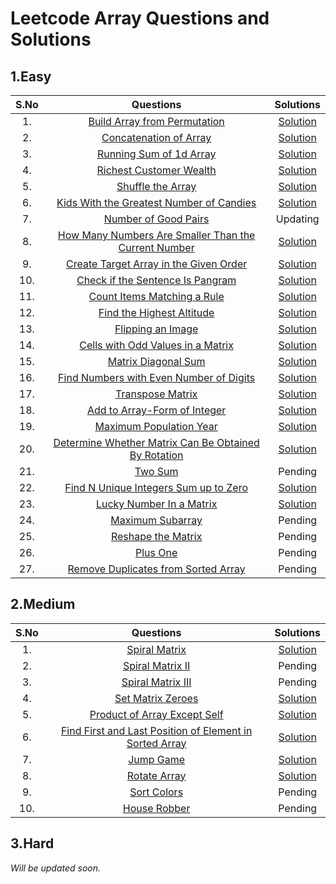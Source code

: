 # Leetcode Array Questions and Solutions
## 1.Easy
| S.No | Questions | Solutions |
| :---: | :---: | :---: |
| 1. | [Build Array from Permutation](https://leetcode.com/problems/build-array-from-permutation/) | [Solution](https://github.com/Samadrita-Shaw/Leetcode-Solutions-DSAwithKunal/blob/main/DSA%20with%20Kunal%20-%20Solutions/01-arrays-solution/1-Easy/ZeroBasedPermutation.java) |
| 2. | [Concatenation of Array](https://leetcode.com/problems/concatenation-of-array/) | [Solution](https://github.com/Samadrita-Shaw/Leetcode-Solutions-DSAwithKunal/blob/main/DSA%20with%20Kunal%20-%20Solutions/01-arrays-solution/1-Easy/Concatenation_Arrays.java) |
| 3. | [Running Sum of 1d Array](https://leetcode.com/problems/running-sum-of-1d-array/) | [Solution](https://github.com/Samadrita-Shaw/Leetcode-Solutions-DSAwithKunal/blob/main/DSA%20with%20Kunal%20-%20Solutions/01-arrays-solution/1-Easy/Running_SumArray.java) |
| 4. | [Richest Customer Wealth](https://leetcode.com/problems/richest-customer-wealth/) | [Solution](https://github.com/Samadrita-Shaw/Leetcode-Solutions-DSAwithKunal/blob/main/DSA%20with%20Kunal%20-%20Solutions/01-arrays-solution/1-Easy/Richest_CustomerWealth.java) |
| 5. | [Shuffle the Array](https://leetcode.com/problems/shuffle-the-array/) | [Solution](https://github.com/Samadrita-Shaw/Leetcode-Solutions-DSAwithKunal/blob/main/DSA%20with%20Kunal%20-%20Solutions/01-arrays-solution/1-Easy/ShuffleArray.java) |
| 6. | [Kids With the Greatest Number of Candies](https://leetcode.com/problems/kids-with-the-greatest-number-of-candies/) | [Solution](https://github.com/Samadrita-Shaw/Leetcode-Solutions-DSAwithKunal/blob/main/DSA%20with%20Kunal%20-%20Solutions/01-arrays-solution/1-Easy/Kids_GreatestCandies.java) |
| 7. | [Number of Good Pairs](https://leetcode.com/problems/number-of-good-pairs/) | Updating |
| 8. | [How Many Numbers Are Smaller Than the Current Number](https://leetcode.com/problems/how-many-numbers-are-smaller-than-the-current-number/) | [Solution](https://github.com/Samadrita-Shaw/Leetcode-Solutions-DSAwithKunal/blob/main/DSA%20with%20Kunal%20-%20Solutions/01-arrays-solution/1-Easy/SmallerThanCurrent.java) |
| 9. | [Create Target Array in the Given Order](https://leetcode.com/problems/create-target-array-in-the-given-order/) | [Solution](https://github.com/Samadrita-Shaw/Leetcode-Solutions-DSAwithKunal/blob/main/DSA%20with%20Kunal%20-%20Solutions/01-arrays-solution/1-Easy/SmallerThanCurrent.java) |
| 10. | [Check if the Sentence Is Pangram](https://leetcode.com/problems/check-if-the-sentence-is-pangram/) | [Solution](https://github.com/Samadrita-Shaw/Leetcode-Solutions-DSAwithKunal/blob/main/DSA%20with%20Kunal%20-%20Solutions/01-arrays-solution/1-Easy/Pangram_Sentence.java) |
| 11. | [Count Items Matching a Rule](https://leetcode.com/problems/count-items-matching-a-rule/) | [Solution](https://github.com/Samadrita-Shaw/Leetcode-Solutions-DSAwithKunal/blob/main/DSA%20with%20Kunal%20-%20Solutions/01-arrays-solution/1-Easy/Matching_RuleString.java) |
| 12. | [Find the Highest Altitude](https://leetcode.com/problems/find-the-highest-altitude/) | [Solution](https://github.com/Samadrita-Shaw/Leetcode-Solutions-DSAwithKunal/blob/main/DSA%20with%20Kunal%20-%20Solutions/01-arrays-solution/1-Easy/Max_Height.java) |
| 13. | [Flipping an Image](https://leetcode.com/problems/flipping-an-image/) | [Solution](https://github.com/Samadrita-Shaw/Leetcode-Solutions-DSAwithKunal/blob/main/DSA%20with%20Kunal%20-%20Solutions/01-arrays-solution/1-Easy/FlipAndInvert_Image.java) |
| 14. | [Cells with Odd Values in a Matrix](https://leetcode.com/problems/cells-with-odd-values-in-a-matrix/) | [Solution](https://github.com/Samadrita-Shaw/Leetcode-Solutions-DSAwithKunal/blob/main/DSA%20with%20Kunal%20-%20Solutions/01-arrays-solution/1-Easy/Cells_WithOddValue.java) |
| 15. | [Matrix Diagonal Sum](https://leetcode.com/problems/matrix-diagonal-sum/) | [Solution](https://github.com/Samadrita-Shaw/Leetcode-Solutions-DSAwithKunal/blob/main/DSA%20with%20Kunal%20-%20Solutions/01-arrays-solution/1-Easy/Matrix_DiagonalSum.java) |
| 16. | [Find Numbers with Even Number of Digits](https://leetcode.com/problems/find-numbers-with-even-number-of-digits/) | [Solution](https://github.com/Samadrita-Shaw/Leetcode-Solutions-DSAwithKunal/blob/main/DSA%20with%20Kunal%20-%20Solutions/01-arrays-solution/1-Easy/Even_numberDigits.java) |
| 17. | [Transpose Matrix](https://leetcode.com/problems/transpose-matrix/) | [Solution](https://github.com/Samadrita-Shaw/Leetcode-Solutions-DSAwithKunal/blob/main/DSA%20with%20Kunal%20-%20Solutions/01-arrays-solution/1-Easy/Transpose.java) |
| 18. | [Add to Array-Form of Integer](https://leetcode.com/problems/add-to-array-form-of-integer/) | [Solution](https://github.com/Samadrita-Shaw/Leetcode-Solutions-DSAwithKunal/blob/main/DSA%20with%20Kunal%20-%20Solutions/01-arrays-solution/1-Easy/Array_Form.java) |
| 19. | [Maximum Population Year](https://leetcode.com/problems/maximum-population-year/) | [Solution](https://github.com/Samadrita-Shaw/Leetcode-Solutions-DSAwithKunal/blob/main/DSA%20with%20Kunal%20-%20Solutions/01-arrays-solution/1-Easy/MaximumPopulation.java) |
| 20. | [Determine Whether Matrix Can Be Obtained By Rotation](https://leetcode.com/problems/determine-whether-matrix-can-be-obtained-by-rotation/) | [Solution](https://github.com/Samadrita-Shaw/Leetcode-Solutions-DSAwithKunal/blob/main/DSA%20with%20Kunal%20-%20Solutions/01-arrays-solution/1-Easy/RotateArrayRight.java) |
| 21. | [Two Sum](https://leetcode.com/problems/two-sum/) | Pending |
| 22. | [Find N Unique Integers Sum up to Zero](https://leetcode.com/problems/find-n-unique-integers-sum-up-to-zero/) | [Solution](https://github.com/Samadrita-Shaw/Leetcode-Solutions-DSAwithKunal/blob/main/DSA%20with%20Kunal%20-%20Solutions/01-arrays-solution/1-Easy/IntegerSumUpto0.java) |
| 23. | [Lucky Number In a Matrix](https://leetcode.com/problems/lucky-numbers-in-a-matrix/) | [Solution](https://github.com/Samadrita-Shaw/Leetcode-Solutions-DSAwithKunal/blob/main/DSA%20with%20Kunal%20-%20Solutions/01-arrays-solution/1-Easy/SaddlePoint.java) |
| 24. | [Maximum Subarray](https://leetcode.com/problems/maximum-subarray/) | Pending |
| 25. | [Reshape the Matrix](https://leetcode.com/problems/reshape-the-matrix/) | Pending |
| 26. | [Plus One](https://leetcode.com/problems/plus-one/) | Pending |
| 27. | [Remove Duplicates from Sorted Array](https://leetcode.com/problems/remove-duplicates-from-sorted-array/) | Pending |

## 2.Medium
| S.No | Questions | Solutions |
| :---: | :---: | :---: |
| 1. | [Spiral Matrix](https://leetcode.com/problems/spiral-matrix/)| [Solution](https://github.com/Samadrita-Shaw/Leetcode-Solutions-DSAwithKunal/blob/main/DSA%20with%20Kunal%20-%20Solutions/01-arrays-solution/2-Medium/SpiralMatrix.java) |
| 2. | [Spiral Matrix II](https://leetcode.com/problems/spiral-matrix-ii/) | Pending |
| 3. | [Spiral Matrix III](https://leetcode.com/problems/spiral-matrix-iii/) | Pending |
| 4. | [Set Matrix Zeroes](https://leetcode.com/problems/set-matrix-zeroes/) | [Solution](https://github.com/Samadrita-Shaw/Leetcode-Solutions-DSAwithKunal/blob/main/DSA%20with%20Kunal%20-%20Solutions/01-arrays-solution/2-Medium/SetZeroes.java) |
| 5. | [Product of Array Except Self](https://leetcode.com/problems/product-of-array-except-self/) | [Solution](https://github.com/Samadrita-Shaw/Leetcode-Solutions-DSAwithKunal/blob/main/DSA%20with%20Kunal%20-%20Solutions/01-arrays-solution/2-Medium/ProductExceptSelf.java) |
| 6. | [Find First and Last Position of Element in Sorted Array](https://leetcode.com/problems/find-first-and-last-position-of-element-in-sorted-array/) | [Solution](https://github.com/Samadrita-Shaw/Leetcode-Solutions-DSAwithKunal/blob/main/DSA%20with%20Kunal%20-%20Solutions/01-arrays-solution/2-Medium/FirstAndLastRange.java) |
| 7. | [Jump Game](https://leetcode.com/problems/jump-game/) | [Solution](https://github.com/Samadrita-Shaw/Leetcode-Solutions-DSAwithKunal/blob/main/DSA%20with%20Kunal%20-%20Solutions/01-arrays-solution/2-Medium/JumpGame.java) |
| 8. | [Rotate Array](https://leetcode.com/problems/rotate-array/) | [Solution](https://github.com/Samadrita-Shaw/Leetcode-Solutions-DSAwithKunal/blob/main/DSA%20with%20Kunal%20-%20Solutions/01-arrays-solution/2-Medium/Rotation90.java) |
| 9. | [Sort Colors](https://leetcode.com/problems/sort-colors/) | Pending |
| 10. | [House Robber](https://leetcode.com/problems/house-robber/) | Pending |

## 3.Hard
*Will be updated soon.*
